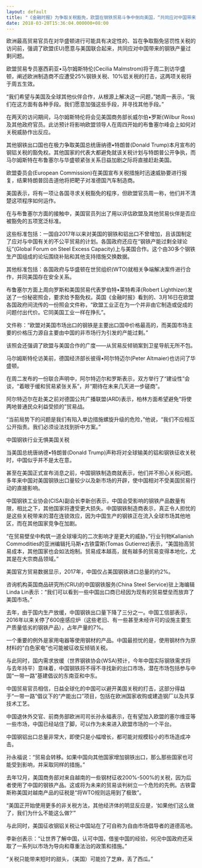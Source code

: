 ```yaml
---
layout: default
title: "《金融时报》为争取关税豁免，欧盟在钢铁贸易斗争中倒向美国，“共同应对中国带来的钢铁产能过剩问题”"
date: 2018-03-20T15:36:04.000000+08:00
---
```


欧洲最高贸易官员在对华盛顿进行可能具有决定性的、旨在争取豁免惩罚性关税的访问前，强调了欧盟(EU)愿意与美国联合起来，共同应对中国带来的钢铁产量过剩问题。

欧盟贸易专员塞西莉亚•马尔姆斯特伦(Cecilia Malmstrom)将于周二到访华盛顿，阐述欧洲制造商不应遭受25%钢铁关税、10%铝关税的打击，这两项关税将于周五生效。

“我们希望与美国及全球其他伙伴合作，从根源上解决这一问题，”她周一表示，“我们在这方面有各种手段。我们愿意加强这些手段，并寻找其他手段。”

在两天的访问期间，马尔姆斯特伦将会见美国商务部长威尔伯•罗斯(Wilbur Ross)及其他政府官员。此访预计将影响欧盟领导人在周四开始的布鲁塞尔峰会上如何对关税威胁作出反应。

其他钢铁出口国也在极力争取美国总统唐纳德•特朗普(Donald Trump)本月宣布的钢铝关税的豁免权。其他国家的代表大都避免就该关税计划与特朗普公开争执，而马尔姆斯特在布鲁塞尔与华盛顿紧张关系日益加剧之际将直接赶赴美国。

欧盟委员会(European Commission)在美国宣布关税措施时迅速威胁要进行报复，结果特朗普回击道他将把靶子对准德国汽车制造商。

美国表示，将有一项让各国寻求关税豁免的程序，但欧盟官员周一称，他们并不清楚这项程序如何运作。

在与布鲁塞尔方面的接触中，美国官员列出了用以评估欧盟及其他贸易伙伴是否应被豁免的五项宽泛标准。

这些标准包括：一国自2017年以来对美国的钢铁和铝出口不曾增加，且该国制定了应对与中国有关的不公平贸易的计划。各国政府还应在“钢铁产能过剩全球论坛”(Global Forum on Steel Excess Capacity)上与美国合作。这个由30多个钢铁生产国组成的论坛围绕补贴和其他支持措施交换数据。

其他标准包括：各国政府与华盛顿在世贸组织(WTO)就相关争端解决案件进行合作，并同美国存在安全关系。

布鲁塞尔方面上周向罗斯和美国贸易代表罗伯特•莱特希泽(Robert Lighthizer)发送了一份秘密照会，要求给予豁免权。英国《金融时报》看到的、3月16日在欧盟各国政府间流传的一份照会文件称，“欧盟工业正在为一个并非由它制造或促成的问题付出代价。它同美国工业一样在挣扎”。

文件称：“欧盟对美国市场出口的钢铁是主要出口国中价格最高的，而美国市场主要的价格压力源自主要由中国的非市场行为引发的产能过剩。”

该照会还强调了欧盟与美国合作的广度——从贸易反倾销案到卫星导航无所不包。

马尔姆斯特伦访美前，德国经济部长彼得•阿尔特迈尔(Peter Altmaier)也访问了华盛顿。

在周二发布的一份联合声明中，阿尔特迈尔和罗斯表示，双方举行了“建设性”会谈，“着眼于缓和贸易紧张关系”，并“期待在未来几天进一步磋商”。

阿尔特迈尔在赴美之前对德国公共广播联盟(ARD)表示，柏林方面希望避免“将使两地普通民众利益受损的”贸易战。

“当前局势下的问题是我们有陷入单边措施螺旋升级的危险，”他说，“我们不应相互公开指责。我们必须设法找到折中方案。”

中国钢铁行业无惧美国关税

当美国总统唐纳德•特朗普(Donald Trump)声称将对全球输美的铝和钢铁征收关税时，中国似乎并不是太在意。

甚至在美国正式宣布消息之前，中国钢铁制造商就表示，他们并不担心关税问题。多年来中国对美国钢铁出口量较少以及新市场的开辟，使中国相对不受美国贸易行动的直接影响。

中国钢铁工业协会(CISA)副会长李新创表示，中国会受影响的钢铁产品数量有限，相比之下，其他国家将遭受更大损失。中国钢铁制造商表示，真正令人担忧的是这些关税带来的潜在连锁效应，因为中国生产的钢铁正在流入全球市场其他地区，而在其他国家竞争在加剧。

“在贸易壁垒中构筑一道全球壕沟的二次影响才是更大的威胁，”行业刊物Kallanish Commodities的亚洲编辑托马斯•古铁雷斯(Tomas Gutierrez)表示，“美国抬高贸易成本，其他国家也会如法炮制。贸易成本越高，就有越多的贸易变得本地化，尤其是在大宗商品领域。”

美国官方贸易数据显示，2017年，中国仅占美国钢铁进口总量的约2%。

咨询机构英国商品研究所(CRU)的中国钢铁服务(China Steel Service)驻上海编辑Linda Lin表示：“我们可以看到一些中国出口商已经因为现有的贸易壁垒而放弃了美国市场。”

去年，由于国内生产放缓，中国钢铁出口量下降了三分之一。中国工信部表示，2016年以来关停了600座感应炉（这些老旧、有一些甚至未经许可的设施主要生产质量低劣的钢铁产品），占年产量的7%。

一个重要的例外是家用电器等使用钢材的产品。中国最担忧的是，使用钢材作为原材料的“白色家电”也可能被征收反倾销关税。

与此同时，国内需求放缓（世界钢铁协会(WSA)预计，今年中国实际钢铁需求将与去年持平）意味着，中国钢铁将不得不寻找新的出口市场，潜在市场包括参与中国“一带一路”基建倡议的东南亚和中东。

中国贸易官员相信，日益全球化的中国可以避开美国关税的打击，这部分得益于“一带一路”倡议下的“产能出口”项目，包括在欧洲国家收购或建造钢厂以及共享技术工艺。

中国退休外交官、前商务部欧洲司司长孙永福表示，在有望加入欧盟的塞尔维亚等一些市场，中国已经站住了脚，可以作为未来进入欧盟市场的一个平台。

中国钢铝出口总量非常大，即使只是小幅增长，都可能对规模较小的市场造成冲击。

孙永福说：“贸易会转移。如果中国向其他国家增加钢铁出口，那么那些国家也可能受到影响，并采取同样的措施。”

去年12月，美国商务部对来自越南的一些钢材征收200%-500%的关税，因为后者使用了中国的钢铁产品。这或将为未来的贸易谈判树立一个危险的先例。古铁雷斯称美国对越南产品的征税是“将WTO规则运用到了极致”。

“美国正开始使用更多的非关税方法，其他经济体的明显反应是，‘如果他们这么做了，我们为什么不能这么做?’”

与此同时，美国征收钢铝关税让中国站在了可自称为自由市场倡导者的道德高地。

李新创表示：“让世界了解中国，认可中国，借鉴中国的经验，何况中国政府还采取了一系列以市场为导向和尊重法治的政策和措施。”

“关税只能带来短时的甜头，（美国）可能捡了芝麻，丢了西瓜。”

